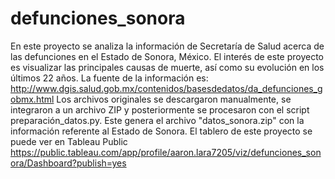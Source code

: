 # defunciones_sonora
En este proyecto se analiza la información de Secretaría de Salud acerca de las defunciones en el Estado de Sonora, México.
El interés de este proyecto es visualizar las principales causas de muerte, así como su evolución en los últimos 22 años.
La fuente de la información es: http://www.dgis.salud.gob.mx/contenidos/basesdedatos/da_defunciones_gobmx.html
Los archivos originales se descargaron manualmente, se integraron a un archivo ZIP y posteriormente se procesaron con el script preparación_datos.py. Este genera el archivo "datos_sonora.zip" con la información referente al Estado de Sonora.
El tablero de este proyecto se puede ver en Tableau Public https://public.tableau.com/app/profile/aaron.lara7205/viz/defunciones_sonora/Dashboard?publish=yes
